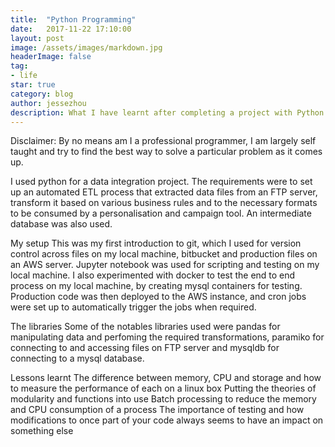 ```yaml
---
title:  "Python Programming"
date:   2017-11-22 17:10:00
layout: post
image: /assets/images/markdown.jpg
headerImage: false
tag:
- life
star: true
category: blog
author: jessezhou
description: What I have learnt after completing a project with Python
---
```



Disclaimer: By no means am I a professional programmer, I am largely self taught and try to find the best way to solve a particular problem as it comes up.

I used python for a data integration project. The requirements were to set up an automated ETL process that extracted data files from an FTP server, transform it based on various business rules and to the necessary formats to be consumed by a personalisation and campaign tool. An intermediate database was also used.

My setup
This was my first introduction to git, which I used for version control across files on my local machine, bitbucket and production files on an AWS server. Jupyter notebook was used for scripting and testing on my local machine. I also experimented with docker to test the end to end process on my local machine, by creating mysql containers for testing. Production code was then deployed to the AWS instance, and cron jobs were set up to automatically trigger the jobs when required.

The libraries
Some of the notables libraries used were pandas for manipulating data and perfoming the required transformations, paramiko for connecting to and accessing files on FTP server and mysqldb for connecting to a mysql database.

Lessons learnt
The difference between memory, CPU and storage and how to measure the performance of each on a linux box
Putting the theories of modularity and functions into use
Batch processing to reduce the memory and CPU consumption of a process
The importance of testing and how modifications to once part of your code always seems to have an impact on something else
